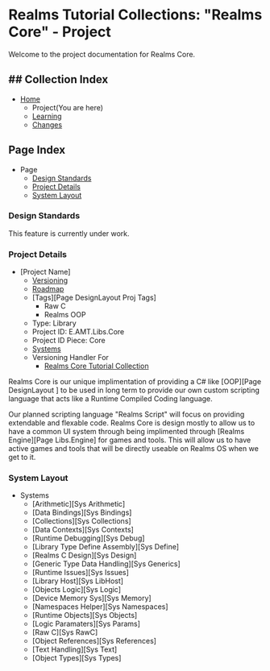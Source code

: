 [Page]:link

[Page Home]:link
[Page Learn Home]:link
[Page Changes Home]:link
[Page Roadmap Home]:link

[Page Learn.Tutorial.Libs.Core]:link

[Sec Standards]:link
[Sec Details]:link
[Sec Layout]:link

# Realms Tutorial Collections: "Realms Core" - Project

Welcome to the project documentation for Realms Core.


## ## Collection Index

- [Home][Page Home] 
	- Project(You are here)
	- [Learning][Page Learn Home]
	- [Changes][Page Changes Home]

## Page Index

- Page
	- [Design Standards][Sec Standards]
	- [Project Details][Sec Details]
	- [System Layout][Sec Layout]

### Design Standards

This feature is currently under work.

### Project Details

- [Project Name]
	- [Versioning][Page Changes Home]
	- [Roadmap][Page Roadmap Home]
	- [Tags][Page DesignLayout Proj Tags]
		- Raw C
		- Realms OOP
	- Type: Library
	- Project ID: E.AMT.Libs.Core
	- Project ID Piece: Core
	- [Systems][Sec Layout]
	- Versioning Handler For
		- [Realms Core Tutorial Collection][Page Learn.Tutorial.Libs.Core]

Realms Core is our unique implimentation of providing a C# like [OOP][Page DesignLayout ] to be used in long term to provide our own custom scripting language that acts like a Runtime Compiled Coding language.

Our planned scripting language "Realms Script" will focus on providing extendable and flexable code. Realms Core is design mostly to allow us to have a common UI system through being implimented through [Realms Engine][Page Libs.Engine] for games and tools. This will allow us to have active games and tools that will be directly useable on Realms OS when we get to it.

### System Layout

- Systems
	- [Arithmetic][Sys Arithmetic]
	- [Data Bindings][Sys Bindings]
	- [Collections][Sys Collections]
	- [Data Contexts][Sys Contexts]
	- [Runtime Debugging][Sys Debug]
	- [Library Type Define Assembly][Sys Define]
	- [Realms C Design][Sys Design]
	- [Generic Type Data Handling][Sys Generics]
	- [Runtime Issues][Sys Issues]
	- [Library Host][Sys LibHost]
	- [Objects Logic][Sys Logic]
	- [Device Memory Sys][Sys Memory]
	- [Namespaces Helper][Sys Namespaces]
	- [Runtime Objects][Sys Objects]
	- [Logic Paramaters][Sys Params]
	- [Raw C][Sys RawC]
	- [Object References][Sys References]
	- [Text Handling][Sys Text]
	- [Object Types][Sys Types]
